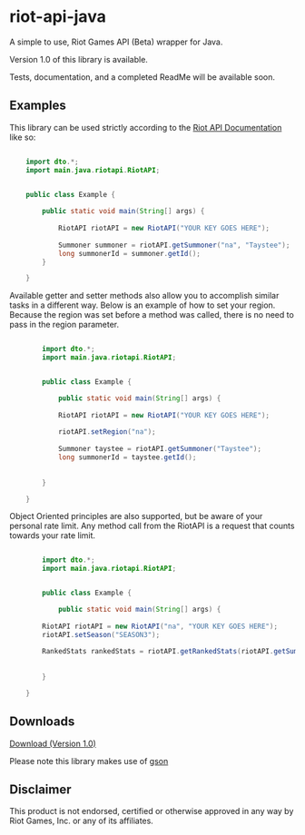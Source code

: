 riot-api-java
=============

A simple to use, Riot Games API (Beta) wrapper for Java.

Version 1.0 of this library is available.

Tests, documentation, and a completed ReadMe will be available soon.
## Examples

This library can be used strictly according to the [Riot API Documentation](https://developer.riotgames.com/api/methods) like so:

```java

	import dto.*;
	import main.java.riotapi.RiotAPI;
	

	public class Example {

		public static void main(String[] args) {
			
			RiotAPI riotAPI = new RiotAPI("YOUR KEY GOES HERE");
		
			Summoner summoner = riotAPI.getSummoner("na", "Taystee");
			long summonerId = summoner.getId();
		}

	}

```

Available getter and setter methods also allow you to accomplish similar tasks in a different way.
Below is an example of how to set your region. Because the region was set before a method was called, there is no need to pass in the region parameter.

```java

        import dto.*;
        import main.java.riotapi.RiotAPI;


        public class Example {

        	public static void main(String[] args) {
		
			RiotAPI riotAPI = new RiotAPI("YOUR KEY GOES HERE");
			
			riotAPI.setRegion("na");
		
			Summoner taystee = riotAPI.getSummoner("Taystee");
			long summonerId = taystee.getId();
			
		
		}

	}

```

Object Oriented principles are also supported, but be aware of your personal rate limit. Any method call from the RiotAPI is a request that counts towards your rate limit.


```java

        import dto.*;
        import main.java.riotapi.RiotAPI;


        public class Example {

        	public static void main(String[] args) {
		
		RiotAPI riotAPI = new RiotAPI("na", "YOUR KEY GOES HERE");
		riotAPI.setSeason("SEASON3");
		
		RankedStats rankedStats = riotAPI.getRankedStats(riotAPI.getSummoner("Taystee").getId());
			
			
		}

	}

```

## Downloads
[Download (Version 1.0)](https://www.dropbox.com/s/te7kxqqrhzsp60e/riot-api-java.jar)

Please note this library makes use of [gson](http://code.google.com/p/google-gson/)

## Disclaimer
This product is not endorsed, certified or otherwise approved in any way by Riot Games, Inc. or any of its affiliates.

